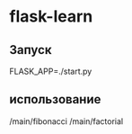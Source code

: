 # flask-learn

## Запуск
FLASK_APP=./start.py  

## использование
/main/fibonacci<value>
/main/factorial<value>
